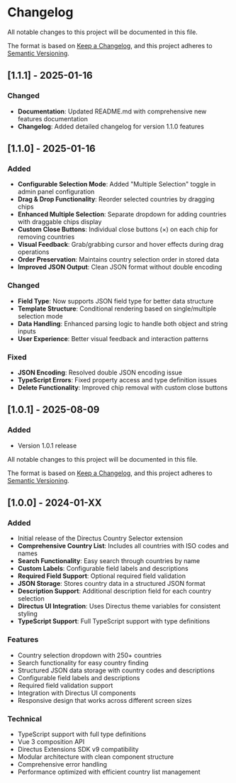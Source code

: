 # Changelog

All notable changes to this project will be documented in this file.

The format is based on [Keep a Changelog](https://keepachangelog.com/en/1.0.0/),
and this project adheres to [Semantic Versioning](https://semver.org/spec/v2.0.0.html).

## [1.1.1] - 2025-01-16

### Changed
- **Documentation**: Updated README.md with comprehensive new features documentation
- **Changelog**: Added detailed changelog for version 1.1.0 features

## [1.1.0] - 2025-01-16

### Added
- **Configurable Selection Mode**: Added "Multiple Selection" toggle in admin panel configuration
- **Drag & Drop Functionality**: Reorder selected countries by dragging chips
- **Enhanced Multiple Selection**: Separate dropdown for adding countries with draggable chips display
- **Custom Close Buttons**: Individual close buttons (×) on each chip for removing countries
- **Visual Feedback**: Grab/grabbing cursor and hover effects during drag operations
- **Order Preservation**: Maintains country selection order in stored data
- **Improved JSON Output**: Clean JSON format without double encoding

### Changed
- **Field Type**: Now supports JSON field type for better data structure
- **Template Structure**: Conditional rendering based on single/multiple selection mode
- **Data Handling**: Enhanced parsing logic to handle both object and string inputs
- **User Experience**: Better visual feedback and interaction patterns

### Fixed
- **JSON Encoding**: Resolved double JSON encoding issue
- **TypeScript Errors**: Fixed property access and type definition issues
- **Delete Functionality**: Improved chip removal with custom close buttons

## [1.0.1] - 2025-08-09

### Added
- Version 1.0.1 release

All notable changes to this project will be documented in this file.

The format is based on [Keep a Changelog](https://keepachangelog.com/en/1.0.0/),
and this project adheres to [Semantic Versioning](https://semver.org/spec/v2.0.0.html).

## [1.0.0] - 2024-01-XX

### Added
- Initial release of the Directus Country Selector extension
- **Comprehensive Country List**: Includes all countries with ISO codes and names
- **Search Functionality**: Easy search through countries by name
- **Custom Labels**: Configurable field labels and descriptions
- **Required Field Support**: Optional required field validation
- **JSON Storage**: Stores country data in a structured JSON format
- **Description Support**: Additional description field for each country selection
- **Directus UI Integration**: Uses Directus theme variables for consistent styling
- **TypeScript Support**: Full TypeScript support with type definitions

### Features
- Country selection dropdown with 250+ countries
- Search functionality for easy country finding
- Structured JSON data storage with country codes and descriptions
- Configurable field labels and descriptions
- Required field validation support
- Integration with Directus UI components
- Responsive design that works across different screen sizes

### Technical
- TypeScript support with full type definitions
- Vue 3 composition API
- Directus Extensions SDK v9 compatibility
- Modular architecture with clean component structure
- Comprehensive error handling
- Performance optimized with efficient country list management

